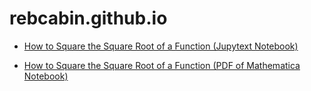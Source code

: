 # rebcabin.github.io

- [How to Square the Square Root of a Function (Jupytext Notebook)](https://github.com/rebcabin/rebcabin.github.io/blob/main/PythonYCombinators.ipynb)

- [How to Square the Square Root of a Function (PDF of Mathematica Notebook)](https://github.com/rebcabin/rebcabin.github.io/blob/main/YCombinator005.pdf)